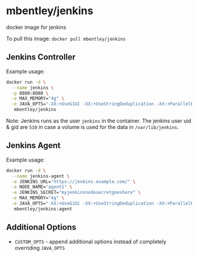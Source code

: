 # mbentley/jenkins

docker image for jenkins

To pull this image:
`docker pull mbentley/jenkins`

## Jenkins Controller

Example usage:

```bash
docker run -d \
  --name jenkins \
  -p 8080:8080 \
  -e MAX_MEMORY="4g" \
  -e JAVA_OPTS="-XX:+UseG1GC -XX:+UseStringDeduplication -XX:+ParallelRefProcEnabled -XX:+DisableExplicitGC -XX:+UnlockDiagnosticVMOptions -XX:+UnlockExperimentalVMOptions -verbose:gc -Xlog:gc" \
   mbentley/jenkins
```

Note: Jenkins runs as the user `jenkins` in the container.  The jenkins user uid & gid are `510` in case a volume is used for the data in `/var/lib/jenkins`.

## Jenkins Agent

Example usage:

```bash
docker run -d \
  --name jenkins-agent \
  -e JENKINS_URL="https://jenkins.example.com/" \
  -e NODE_NAME="agent1" \
  -e JENKINS_SECRET="myjenkinsnodesecretgoeshere" \
  -e MAX_MEMORY="4g" \
  -e JAVA_OPTS="-XX:+UseG1GC -XX:+UseStringDeduplication -XX:+ParallelRefProcEnabled -XX:+DisableExplicitGC -XX:+UnlockDiagnosticVMOptions -XX:+UnlockExperimentalVMOptions -verbose:gc -Xlog:gc" \
   mbentley/jenkins:agent
```

## Additional Options

* `CUSTOM_OPTS` - append additional options instead of completely overriding `JAVA_OPTS`
